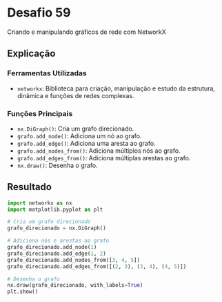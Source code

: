 # Desafio 59

Criando e manipulando gráficos de rede com NetworkX

## Explicação

### Ferramentas Utilizadas

- `networkx`: Biblioteca para criação, manipulação e estudo da estrutura, dinâmica e funções de redes complexas.

### Funções Principais

- `nx.DiGraph()`: Cria um grafo direcionado.
- `grafo.add_node()`: Adiciona um nó ao grafo.
- `grafo.add_edge()`: Adiciona uma aresta ao grafo.
- `grafo.add_nodes_from()`: Adiciona múltiplos nós ao grafo.
- `grafo.add_edges_from()`: Adiciona múltiplas arestas ao grafo.
- `nx.draw()`: Desenha o grafo.

## Resultado

```py
import networkx as nx
import matplotlib.pyplot as plt

# Cria um grafo direcionado
grafo_direcionado = nx.DiGraph()

# Adiciona nós e arestas ao grafo
grafo_direcionado.add_node(1)
grafo_direcionado.add_edge(1, 2)
grafo_direcionado.add_nodes_from([3, 4, 5])
grafo_direcionado.add_edges_from([(2, 3), (3, 4), (4, 5)])

# Desenha o grafo
nx.draw(grafo_direcionado, with_labels=True)
plt.show()